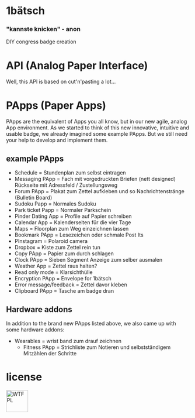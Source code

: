 

# 1bätsch
### "kannste knicken" - anon
DIY congress badge creation

# API (Analog Paper Interface)

Well, this API is based on cut'n'pasting a lot...

# PApps (Paper Apps)

PApps are the equivalent of Apps you all know, but in our new agile, analog App environment.
As we started to think of this new innovative, intuitive and usable badge, we already imagined some example PApps.
But we still need your help to develop and implement them.
## example PApps
* Schedule = Stundenplan zum selbst eintragen
* Messaging PApp = Fach mit vorgedruckten Briefen (nett designed) Rückseite mit Adressfeld / Zustellungsweg
* Forum PApp = Plakat zum Zettel aufkleben und so Nachrichtenstränge (Bulletin Board)
* Sudoku Papp = Normales Sudoku
* Park ticket Papp = Normaler Parkschein
* Pinder Dating App = Profile auf Papier schreiben
* Calendar App = Kalenderseiten für die vier Tage
* Maps = Floorplan zum Weg einzeichnen lassen
* Bookmark PApp = Lesezeichen oder schmale Post Its
* PInstagram = Polaroid camera
* Dropbox = Kiste zum Zettel rein tun
* Copy PApp = Papier zum durch schlagen
* Clock PApp = Sieben Segment Anzeige zum selber ausmalen
* Weather App = Zettel raus halten?
* Read only mode = Klarsichthülle
* Encryption PApp = Envelope for 1bätsch
* Error message/feedback = Zettel davor kleben
* Clipboard PApp = Tasche am badge dran

## Hardware addons
In addition to the brand new PApps listed above, we also came up with some hardware addons:

* Wearables = wrist band zum drauf zeichnen
    * Fitness PApp = Strichliste zum Notieren und selbstständigem Mitzählen der Schritte


# license
<a href="http://www.wtfpl.net/"><img src="http://www.wtfpl.net/wp-content/uploads/2012/12/wtfpl-badge-1.png" width="" height="60" alt="WTFPL" /></a>
